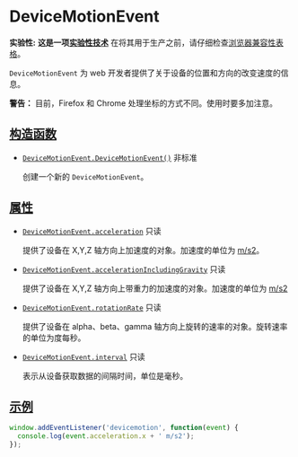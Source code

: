 # DeviceMotionEvent

**实验性:** **这是一项[实验性技术](https://developer.mozilla.org/zh-CN/docs/MDN/Writing_guidelines/Experimental_deprecated_obsolete#实验性)**
在将其用于生产之前，请仔细检查[浏览器兼容性表格](https://developer.mozilla.org/zh-CN/docs/Web/API/DeviceMotionEvent#浏览器兼容性)。

`DeviceMotionEvent` 为 web 开发者提供了关于设备的位置和方向的改变速度的信息。

**警告：** 目前，Firefox 和 Chrome 处理坐标的方式不同。使用时要多加注意。

## [构造函数](https://developer.mozilla.org/zh-CN/docs/Web/API/DeviceMotionEvent#构造函数)

-   [`DeviceMotionEvent.DeviceMotionEvent()`](https://developer.mozilla.org/zh-CN/docs/Web/API/DeviceMotionEvent/DeviceMotionEvent) 非标准

    创建一个新的 `DeviceMotionEvent`。

## [属性](https://developer.mozilla.org/zh-CN/docs/Web/API/DeviceMotionEvent#属性)

-   [`DeviceMotionEvent.acceleration`](https://developer.mozilla.org/zh-CN/docs/Web/API/DeviceMotionEvent/acceleration) 只读

    提供了设备在 X,Y,Z 轴方向上加速度的对象。加速度的单位为 [m/s2](https://en.wikipedia.org/wiki/Meter_per_second_squared)。

-   [`DeviceMotionEvent.accelerationIncludingGravity`](https://developer.mozilla.org/zh-CN/docs/Web/API/DeviceMotionEvent/accelerationIncludingGravity) 只读

    提供了设备在 X,Y,Z 轴方向上带重力的加速度的对象。加速度的单位为 [m/s2](https://en.wikipedia.org/wiki/Meter_per_second_squared)

-   [`DeviceMotionEvent.rotationRate`](https://developer.mozilla.org/zh-CN/docs/Web/API/DeviceMotionEvent/rotationRate) 只读

    提供了设备在 alpha、beta、gamma 轴方向上旋转的速率的对象。旋转速率的单位为度每秒。

-   [`DeviceMotionEvent.interval`](https://developer.mozilla.org/zh-CN/docs/Web/API/DeviceMotionEvent/interval) 只读

    表示从设备获取数据的间隔时间，单位是毫秒。

## [示例](https://developer.mozilla.org/zh-CN/docs/Web/API/DeviceMotionEvent#示例)

```js
window.addEventListener('devicemotion', function(event) {
  console.log(event.acceleration.x + ' m/s2');
});
```